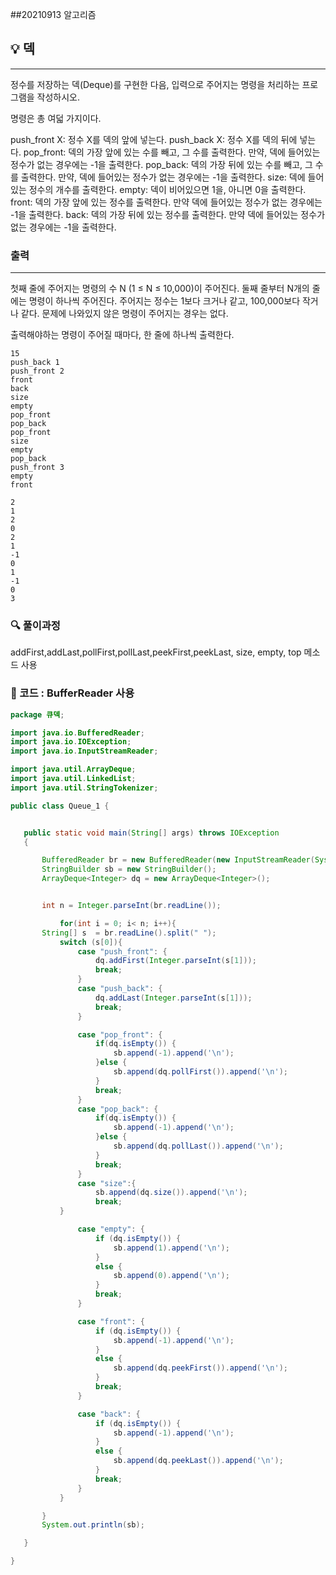 ##20210913 알고리즘

## 💡 덱
---
정수를 저장하는 덱(Deque)를 구현한 다음, 입력으로 주어지는 명령을 처리하는 프로그램을 작성하시오.

명령은 총 여덟 가지이다.

push_front X: 정수 X를 덱의 앞에 넣는다.
push_back X: 정수 X를 덱의 뒤에 넣는다.
pop_front: 덱의 가장 앞에 있는 수를 빼고, 그 수를 출력한다. 만약, 덱에 들어있는 정수가 없는 경우에는 -1을 출력한다.
pop_back: 덱의 가장 뒤에 있는 수를 빼고, 그 수를 출력한다. 만약, 덱에 들어있는 정수가 없는 경우에는 -1을 출력한다.
size: 덱에 들어있는 정수의 개수를 출력한다.
empty: 덱이 비어있으면 1을, 아니면 0을 출력한다.
front: 덱의 가장 앞에 있는 정수를 출력한다. 만약 덱에 들어있는 정수가 없는 경우에는 -1을 출력한다.
back: 덱의 가장 뒤에 있는 정수를 출력한다. 만약 덱에 들어있는 정수가 없는 경우에는 -1을 출력한다.
### 출력
---
첫째 줄에 주어지는 명령의 수 N (1 ≤ N ≤ 10,000)이 주어진다. 둘째 줄부터 N개의 줄에는 명령이 하나씩 주어진다. 주어지는 정수는 1보다 크거나 같고, 100,000보다 작거나 같다. 문제에 나와있지 않은 명령이 주어지는 경우는 없다.

출력해야하는 명령이 주어질 때마다, 한 줄에 하나씩 출력한다.
```
15
push_back 1
push_front 2
front
back
size
empty
pop_front
pop_back
pop_front
size
empty
pop_back
push_front 3
empty
front
```
```
2
1
2
0
2
1
-1
0
1
-1
0
3
```
### 🔍 풀이과정
 addFirst,addLast,pollFirst,pollLast,peekFirst,peekLast, size, empty, top 메소드 사용



 ###  👻 코드 : BufferReader 사용

 ```java
package 큐덱;

import java.io.BufferedReader;
import java.io.IOException;
import java.io.InputStreamReader;

import java.util.ArrayDeque;
import java.util.LinkedList;
import java.util.StringTokenizer;

public class Queue_1 {


    public static void main(String[] args) throws IOException
    {

        BufferedReader br = new BufferedReader(new InputStreamReader(System.in));
        StringBuilder sb = new StringBuilder();
        ArrayDeque<Integer> dq = new ArrayDeque<Integer>();


        int n = Integer.parseInt(br.readLine());

            for(int i = 0; i< n; i++){
        String[] s  = br.readLine().split(" ");
            switch (s[0]){
                case "push_front": {
                    dq.addFirst(Integer.parseInt(s[1]));
                    break;
                }
                case "push_back": {
                    dq.addLast(Integer.parseInt(s[1]));
                    break;
                }

                case "pop_front": {
                    if(dq.isEmpty()) {
                        sb.append(-1).append('\n');
                    }else {
                        sb.append(dq.pollFirst()).append('\n');
                    }
                    break;
                }
                case "pop_back": {
                    if(dq.isEmpty()) {
                        sb.append(-1).append('\n');
                    }else {
                        sb.append(dq.pollLast()).append('\n');
                    }
                    break;
                }
                case "size":{
                    sb.append(dq.size()).append('\n');
                    break;
            }

                case "empty": {
                    if (dq.isEmpty()) {
                        sb.append(1).append('\n');
                    }
                    else {
                        sb.append(0).append('\n');
                    }
                    break;
                }

                case "front": {
                    if (dq.isEmpty()) {
                        sb.append(-1).append('\n');
                    }
                    else {
                        sb.append(dq.peekFirst()).append('\n');
                    }
                    break;
                }

                case "back": {
                    if (dq.isEmpty()) {
                        sb.append(-1).append('\n');
                    }
                    else {
                        sb.append(dq.peekLast()).append('\n');
                    }
                    break;
                }
            }

        }
        System.out.println(sb);

    }

}


